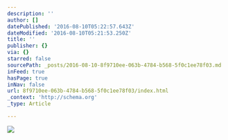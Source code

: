 ```yaml
---
description: ''
author: []
datePublished: '2016-08-10T05:22:57.643Z'
dateModified: '2016-08-10T05:21:53.250Z'
title: ''
publisher: {}
via: {}
starred: false
sourcePath: _posts/2016-08-10-8f9710ee-063b-4784-b568-5f0c1ee78f03.md
inFeed: true
hasPage: true
inNav: false
url: 8f9710ee-063b-4784-b568-5f0c1ee78f03/index.html
_context: 'http://schema.org'
_type: Article

---
```

![](https://the-grid-user-content.s3-us-west-2.amazonaws.com/d5f388c9-c91c-4c5f-b8f7-036e0c6f60a8.jpg)
